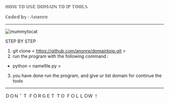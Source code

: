 ℍ𝕆𝕎 𝕋𝕆 𝕌𝕊𝔼 𝔻𝕆𝕄𝔸𝕀ℕ 𝕋𝕆 𝕀ℙ 𝕋𝕆𝕆𝕃𝕊

ℂ𝕠𝕕𝕖𝕕 𝕓𝕪 : 𝔸𝕟𝕠𝕟𝕣𝕖

___________________________________

![mummytocat](https://user-images.githubusercontent.com/44172898/154741036-100cbe42-cd0f-4048-9858-2305b6399832.gif)


STEP BY STEP
1. git clone < https://github.com/anonre/domaintoip.git >
2. run the program with the following command :
- python < namefile.py >
3. you have done run the program, and give ur list domain for continue the tools

_____________________
ＤＯＮ＇Ｔ ＦＯＲＧＥＴ ＴＯ ＦＯＬＬＯＷ ！
